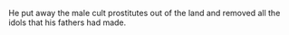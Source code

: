 He put away the male cult prostitutes out of the land and removed all the idols that his fathers had made.
